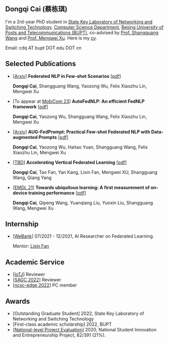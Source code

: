 ## Dongqi Cai (蔡栋琪)

I'm a 2rd-year PhD student in [State Key Laboratory of Networking and Switching Technology](https://sklnst.bupt.edu.cn/), [Computer Science Department](https://scs.bupt.edu.cn/), [Beijing University of Posts and Telecommunications (BUPT)](https://www.bupt.edu.cn/), co-advised by [Prof. Shangguang Wang](http://www.sguangwang.com/) and [Prof. Mengwei Xu](https://xumengwei.github.io/). 
Here is my [cv](/pdf/Dongqi_Cai_CV.pdf).

<!-- I got my B.S. degree from [BUPT](https://www.bupt.edu.cn/) in 2021. -->

Email: cdq AT bupt DOT edu DOT cn

## Selected Publications

- \[[Arxiv](https://arxiv.org/abs/2212.05974)\] **Federated NLP in Few-shot Scenarios** \[[pdf](pdf/FedFSL.pdf)\]

  **Dongqi Cai**, Shangguang Wang, Yaozong Wu, Felix Xiaozhu Lin, Mengwei Xu

- \[To appear at [MobiCom 23](https://www.sigmobile.org/mobicom/2023/)\] **AutoFedNLP: An efficient FedNLP framework** \[[pdf](pdf/AutoFedNLP.pdf)\]

  **Dongqi Cai**, Yaozong Wu, Shangguang Wang, Felix Xiaozhu Lin, Mengwei Xu

- \[[Arxiv](https://arxiv.org/abs/2212.05974)\] **AUG-FedPrompt: Practical Few-shot Federated NLP with Data-augmented Prompts** \[[pdf](pdf/main-ICASSP23-FedPrompt.pdf)\]

  **Dongqi Cai**, Yaozong Wu, Haitao Yuan, Shangguang Wang, Felix Xiaozhu Lin, Mengwei Xu

- \[[TBD](https://ieeexplore.ieee.org/document/9835002)\] **Accelerating Vertical Federated Learning** \[[pdf](pdf/TBD22.pdf)\]

  **Dongqi Cai**, Tao Fan, Yan Kang, Lixin Fan, Mengwei XU, Shangguang Wang, Qiang Yang

- \[[EMDL 21](https://dl.acm.org/doi/abs/10.1145/3469116.3470009)\] **Towards ubiquitous learning: A first measurement of on-device training performance** \[[pdf](pdf/EMDL21.pdf)\]

  **Dongqi Cai**, Qipeng Wang, Yuanqiang Liu, Yunxin Liu, Shangguang Wang, Mengwei Xu

## Internship
- \[[WeBank](https://fate.readthedocs.io/en/latest/)\] 07/2021 - 12/2021, AI Researcher on Federated Learning. 

  Mentor: [Lixin Fan](https://scholar.google.fi/citations?user=fOsgdn0AAAAJ&hl=en)

## Academic Service
- \[[IoTJ](https://ieee-iotj.org/)\] Reviewer
- \[[SAGC 2022](https://www.datacom-ieee.org/sagc2022/)\] Reviewer
- \[[ncsc-edge 2022](https://conf.ccf.org.cn/web/api/m9644563065535242241649985902214.action)\] PC member

## Awards
- [Outstanding Graduate Student] 2022, State Key Laboratory of Networking and Switching Technology
- [First-class academic scholarship] 2022, BUPT
- \[[National-level Project Evaluation](./pdf/dachuang.pdf)\] 2020, National Student Innovation and Entrepreneurship Project, 82/391 (21%).